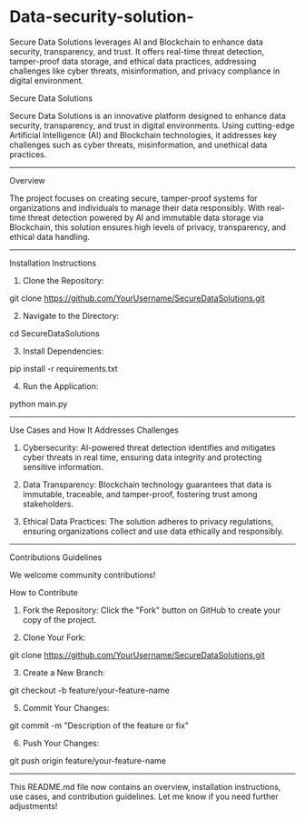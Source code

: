 # Data-security-solution-
Secure Data Solutions leverages AI and Blockchain to enhance data security, transparency, and trust. It offers real-time threat detection, tamper-proof data storage, and ethical data practices, addressing challenges like cyber threats, misinformation, and privacy compliance in digital environment. 



Secure Data Solutions

Secure Data Solutions is an innovative platform designed to enhance data security, transparency, and trust in digital environments. Using cutting-edge Artificial Intelligence (AI) and Blockchain technologies, it addresses key challenges such as cyber threats, misinformation, and unethical data practices.


---

Overview

The project focuses on creating secure, tamper-proof systems for organizations and individuals to manage their data responsibly. With real-time threat detection powered by AI and immutable data storage via Blockchain, this solution ensures high levels of privacy, transparency, and ethical data handling.


---

Installation Instructions

1. Clone the Repository:

git clone https://github.com/YourUsername/SecureDataSolutions.git


2. Navigate to the Directory:

cd SecureDataSolutions


3. Install Dependencies:

pip install -r requirements.txt


4. Run the Application:

python main.py




---

Use Cases and How It Addresses Challenges

1. Cybersecurity: AI-powered threat detection identifies and mitigates cyber threats in real time, ensuring data integrity and protecting sensitive information.


2. Data Transparency: Blockchain technology guarantees that data is immutable, traceable, and tamper-proof, fostering trust among stakeholders.


3. Ethical Data Practices: The solution adheres to privacy regulations, ensuring organizations collect and use data ethically and responsibly.




---

Contributions Guidelines

We welcome community contributions!

How to Contribute

1. Fork the Repository:
Click the "Fork" button on GitHub to create your copy of the project.


2. Clone Your Fork:

git clone https://github.com/YourUsername/SecureDataSolutions.git


3. Create a New Branch:

git checkout -b feature/your-feature-name




5. Commit Your Changes:

git commit -m "Description of the feature or fix"


6. Push Your Changes:

git push origin feature/your-feature-name





---

This README.md file now contains an overview, installation instructions, use cases, and contribution guidelines. Let me know if you need further adjustments!


